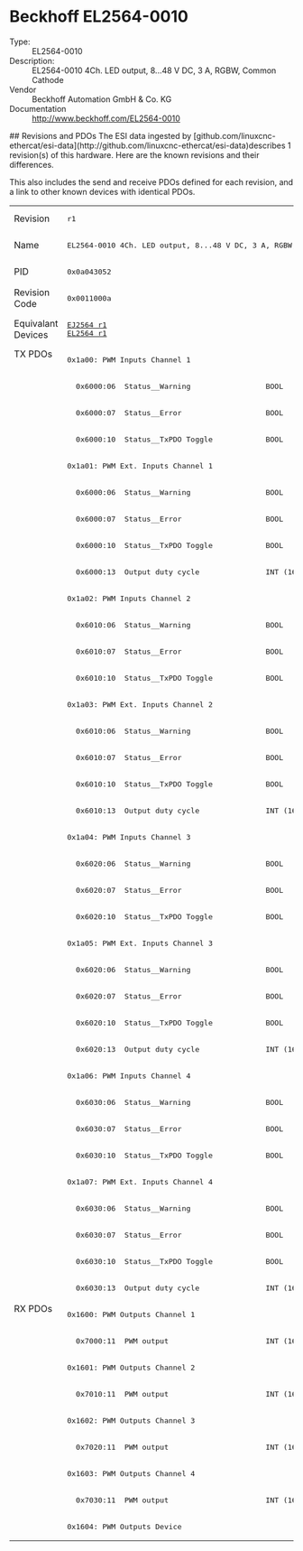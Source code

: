 #  Beckhoff EL2564-0010

<dl>
  <dt>Type:</dt><dd>EL2564-0010</dd>
  <dt>Description:</dt><dd>EL2564-0010 4Ch. LED output, 8...48 V DC, 3 A, RGBW, Common Cathode</dd>
  <dt>Vendor</dt><dd>Beckhoff Automation GmbH & Co. KG</dd>
  <dt>Documentation</dt><dd><a href="http://www.beckhoff.com/EL2564-0010">http://www.beckhoff.com/EL2564-0010</a></dd>
</dl>
## Revisions and PDOs
The ESI data ingested by [github.com/linuxcnc-ethercat/esi-data](http://github.com/linuxcnc-ethercat/esi-data)describes 1 revision(s) of this hardware.  Here are the known revisions and their differences.

This also includes the send and receive PDOs defined for each revision, and a link to other known devices with identical PDOs.

<table>
<tr >
<td class="first">Revision</td>
<td ><pre>r1</pre></td>
</tr>
<tr >
<td class="first">Name</td>
<td ><pre>EL2564-0010 4Ch. LED output, 8...48 V DC, 3 A, RGBW, Common Cathode</pre></td>
</tr>
<tr >
<td class="first">PID</td>
<td ><pre>0x0a043052</pre></td>
</tr>
<tr >
<td class="first">Revision Code</td>
<td ><pre>0x0011000a</pre></td>
</tr>
<tr >
<td class="first">Equivalant Devices</td>
<td ><pre><a href="EJ2564">EJ2564 r1</a><br/><a href="EL2564">EL2564 r1</a></pre></td>
</tr>
<tr class="txpdo pdosection">
<td class="first" rowspan=36 valign=top>TX PDOs</td>
<td><pre>0x1a00: PWM Inputs Channel 1</pre></td>
<td></td>
</tr>
<tr class="txpdo">
<td ><pre>  0x6000:06  Status__Warning                 BOOL</pre></td>
</tr>
<tr class="txpdo">
<td ><pre>  0x6000:07  Status__Error                   BOOL</pre></td>
</tr>
<tr class="txpdo">
<td ><pre>  0x6000:10  Status__TxPDO Toggle            BOOL</pre></td>
</tr>
<tr class="txpdo pdosection">
<td ><pre>0x1a01: PWM Ext. Inputs Channel 1</pre></td>
</tr>
<tr class="txpdo">
<td ><pre>  0x6000:06  Status__Warning                 BOOL</pre></td>
</tr>
<tr class="txpdo">
<td ><pre>  0x6000:07  Status__Error                   BOOL</pre></td>
</tr>
<tr class="txpdo">
<td ><pre>  0x6000:10  Status__TxPDO Toggle            BOOL</pre></td>
</tr>
<tr class="txpdo">
<td ><pre>  0x6000:13  Output duty cycle               INT (16 bits)</pre></td>
</tr>
<tr class="txpdo pdosection">
<td ><pre>0x1a02: PWM Inputs Channel 2</pre></td>
</tr>
<tr class="txpdo">
<td ><pre>  0x6010:06  Status__Warning                 BOOL</pre></td>
</tr>
<tr class="txpdo">
<td ><pre>  0x6010:07  Status__Error                   BOOL</pre></td>
</tr>
<tr class="txpdo">
<td ><pre>  0x6010:10  Status__TxPDO Toggle            BOOL</pre></td>
</tr>
<tr class="txpdo pdosection">
<td ><pre>0x1a03: PWM Ext. Inputs Channel 2</pre></td>
</tr>
<tr class="txpdo">
<td ><pre>  0x6010:06  Status__Warning                 BOOL</pre></td>
</tr>
<tr class="txpdo">
<td ><pre>  0x6010:07  Status__Error                   BOOL</pre></td>
</tr>
<tr class="txpdo">
<td ><pre>  0x6010:10  Status__TxPDO Toggle            BOOL</pre></td>
</tr>
<tr class="txpdo">
<td ><pre>  0x6010:13  Output duty cycle               INT (16 bits)</pre></td>
</tr>
<tr class="txpdo pdosection">
<td ><pre>0x1a04: PWM Inputs Channel 3</pre></td>
</tr>
<tr class="txpdo">
<td ><pre>  0x6020:06  Status__Warning                 BOOL</pre></td>
</tr>
<tr class="txpdo">
<td ><pre>  0x6020:07  Status__Error                   BOOL</pre></td>
</tr>
<tr class="txpdo">
<td ><pre>  0x6020:10  Status__TxPDO Toggle            BOOL</pre></td>
</tr>
<tr class="txpdo pdosection">
<td ><pre>0x1a05: PWM Ext. Inputs Channel 3</pre></td>
</tr>
<tr class="txpdo">
<td ><pre>  0x6020:06  Status__Warning                 BOOL</pre></td>
</tr>
<tr class="txpdo">
<td ><pre>  0x6020:07  Status__Error                   BOOL</pre></td>
</tr>
<tr class="txpdo">
<td ><pre>  0x6020:10  Status__TxPDO Toggle            BOOL</pre></td>
</tr>
<tr class="txpdo">
<td ><pre>  0x6020:13  Output duty cycle               INT (16 bits)</pre></td>
</tr>
<tr class="txpdo pdosection">
<td ><pre>0x1a06: PWM Inputs Channel 4</pre></td>
</tr>
<tr class="txpdo">
<td ><pre>  0x6030:06  Status__Warning                 BOOL</pre></td>
</tr>
<tr class="txpdo">
<td ><pre>  0x6030:07  Status__Error                   BOOL</pre></td>
</tr>
<tr class="txpdo">
<td ><pre>  0x6030:10  Status__TxPDO Toggle            BOOL</pre></td>
</tr>
<tr class="txpdo pdosection">
<td ><pre>0x1a07: PWM Ext. Inputs Channel 4</pre></td>
</tr>
<tr class="txpdo">
<td ><pre>  0x6030:06  Status__Warning                 BOOL</pre></td>
</tr>
<tr class="txpdo">
<td ><pre>  0x6030:07  Status__Error                   BOOL</pre></td>
</tr>
<tr class="txpdo">
<td ><pre>  0x6030:10  Status__TxPDO Toggle            BOOL</pre></td>
</tr>
<tr class="txpdo">
<td ><pre>  0x6030:13  Output duty cycle               INT (16 bits)</pre></td>
</tr>
<tr class="rxpdo pdosection">
<td class="first" rowspan=9 valign=top>RX PDOs</td>
<td><pre>0x1600: PWM Outputs Channel 1</pre></td>
<td></td>
</tr>
<tr class="rxpdo">
<td ><pre>  0x7000:11  PWM output                      INT (16 bits)</pre></td>
</tr>
<tr class="rxpdo pdosection">
<td ><pre>0x1601: PWM Outputs Channel 2</pre></td>
</tr>
<tr class="rxpdo">
<td ><pre>  0x7010:11  PWM output                      INT (16 bits)</pre></td>
</tr>
<tr class="rxpdo pdosection">
<td ><pre>0x1602: PWM Outputs Channel 3</pre></td>
</tr>
<tr class="rxpdo">
<td ><pre>  0x7020:11  PWM output                      INT (16 bits)</pre></td>
</tr>
<tr class="rxpdo pdosection">
<td ><pre>0x1603: PWM Outputs Channel 4</pre></td>
</tr>
<tr class="rxpdo">
<td ><pre>  0x7030:11  PWM output                      INT (16 bits)</pre></td>
</tr>
<tr class="rxpdo pdosection">
<td ><pre>0x1604: PWM Outputs Device</pre></td>
</tr>
</table>
